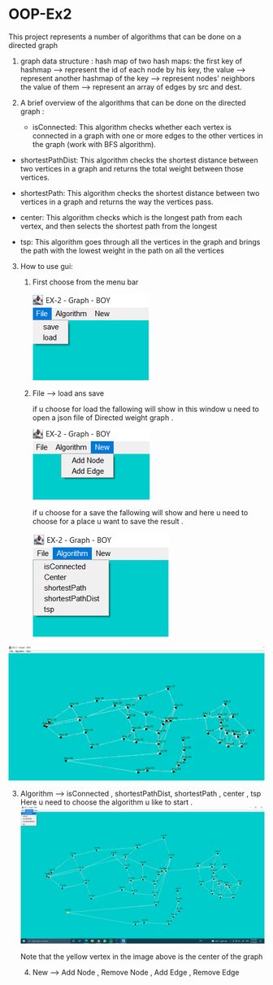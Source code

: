 # OOP-Ex2

This project represents a number of algorithms that can be done on a directed graph



1. graph data structure :
    hash map of two hash maps:
    the first key of hashmap --> represent the id of each node by his key,
    the value --> represent another hashmap of the key --> represent nodes' neighbors
    the value of them --> represent an array of edges by src and dest.

2. A brief overview of the algorithms that can be done on the directed graph  :
   - isConnected:
     This algorithm checks whether each vertex is connected in a graph
     with one or more edges to the other vertices in the graph
     (work with BFS algorithm).

     
  - shortestPathDist:
    This algorithm checks the shortest distance between two vertices in a graph
    and returns the total weight between those vertices.
  

  - shortestPath:
    This algorithm checks the shortest distance between two vertices in a graph and
    returns the way the vertices pass.

    
  - center: This algorithm checks which is the longest path from each vertex, and then selects the shortest path from the longest


  - tsp: This algorithm goes through all the vertices in the graph and brings the path with the lowest weight in the 
    path on all the vertices
    
    
3. How to use gui: 

    1. First choose from the menu bar  
       
       ![img_2.png](img_2.png)
       
    2. File --> load ans save
            
        if u choose for load the fallowing will show 
        in this window u need to open a json file of Directed weight graph .
       
       ![img_3.png](img_3.png)
       
       if u choose for a save  the fallowing will  show 
       and here u need to choose for a place u want to save the result .
       
          ![img_4.png](img_4.png)
       



![img_5.png](img_5.png)

3. Algorithm --> isConnected ,  shortestPathDist, shortestPath , center , tsp
    Here u need to choose the algorithm u like to start .  
      ![img_7.png](img_7.png)

    Note that the yellow vertex in the image above is the center of the graph    

    
    
    4. New --> Add Node , Remove Node , Add Edge  , Remove Edge
        
    
    


      
 




